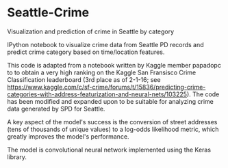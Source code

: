 # Seattle-Crime
Visualization and prediction of crime in Seattle by category

IPython notebook to visualize crime data from Seattle PD records and predict crime category based on time/location features.

This code is adapted from a notebook written by Kaggle member papadopc to to obtain a very high ranking on 
the Kaggle San Fransisco Crime Classification leaderboard (3rd place as of 2-1-16; see 
https://www.kaggle.com/c/sf-crime/forums/t/15836/predicting-crime-categories-with-address-featurization-and-neural-nets/103225).  The code has been modified and expanded upon to be suitable for analyzing crime data generated by SPD for Seattle.  

A key aspect of the model's success is the conversion of street addresses (tens of thousands of unique values)
to a log-odds likelihood metric, which greatly improves the model's performance.

The model is convolutional neural network implemented using the Keras library.  
